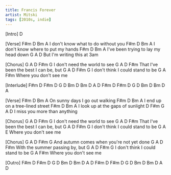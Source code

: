 ```yaml
---
title: Francis Forever
artist: Mitski
tags: [2010s, indie]
---
```

[Intro]
D
 
 
[Verse]
F#m D                Bm     A
I don't know what to do without you
F#m D                 Bm      A
I don't know where to put my hands
F#m   D             Bm      A
I've been trying to lay my head down
        G               A    D
But I'm writing this at 3am
 
 
[Chorus]
G       A        D    F#m  G
I don't need the world to see
          G        A          D   F#m
That I've been the best I can be, but
G       A             D    F#m G
I don't think I could stand to be
      G         A    F#m
Where you don't see me
 
 
[Interlude]
F#m  D  F#m  D  G   D
Bm   D  Bm   D  A   D
F#m  D  F#m  D  G   D
Bm   D  Bm   D  A
 
 
[Verse]
F#m D           Bm      A
On sunny days I go out walking
F#m D         Bm          A
I end up on a tree-lined street
F#m D             Bm     A
I look up at the gaps of sunlight
D F#m  G             A   D
I miss you more than anything
 
 
[Chorus]
G       A        D    F#m  G
I don't need the world to see
          G        A          D   F#m
That I've been the best I can be, but
G       A             D    F#m  G
I don't think I could stand to be
      G         A   E
Where you don't see me
 
 
[Chorus]
     G     A                 D   F#m  G
And autumn comes when you're not yet done
         G      A       D   F#m
With the summer passing by, but
G       A              D    F#m  G
I don't think I could stand to be
      G         A   F#m
Where you don't see me
 
 
[Outro]
F#m  D  F#m  D  G   D
Bm   D  Bm   D  A   D
F#m  D  F#m  D  G   D
Bm   D  Bm   D  A   D